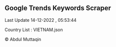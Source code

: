 

## Google Trends Keywords Scraper 
 
Last Update 14-12-2022 , 05:53:44

Country List :
VIETNAM.json



© Abdul Muttaqin 
